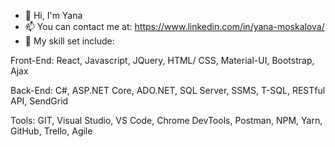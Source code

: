 - 👋 Hi, I'm Yana
- 📫 You can contact me at:
https://www.linkedin.com/in/yana-moskalova/
- 👀 My skill set include:

Front-End: React, Javascript, JQuery, HTML/ CSS, Material-UI, Bootstrap, Ajax

Back-End: C#, ASP.NET Core, ADO.NET, SQL Server, SSMS, T-SQL, RESTful API, SendGrid

Tools: GIT, Visual Studio, VS Code, Chrome DevTools, Postman, NPM, Yarn, GitHub, Trello, Agile


<!---
yMosk/yMosk is a ✨ special ✨ repository because its `README.md` (this file) appears on your GitHub profile.
You can click the Preview link to take a look at your changes.
--->
